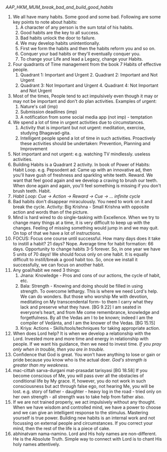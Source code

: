 *AAP_HKM_MUM_break_bad_and_build_good_habits*

1. We all have many habits. Some good and some bad. Following are some key points to note about habits:
    1. A character of any person is the sum total of his habits. 
    2. Good habits are the key to all success. 
    3. Bad habits unlock the door to failure.
    4. We may develop habits unintentionally. 
    5. First we form the habits and then the habits reform you and so on.
    6. Conquer your bad habits or they'll eventually conquer you. 
    7. To change your Life and lead a Legacy, change your Habits.
2. Four quadrants of Time management from the book 7 Habits of effective people.
    1. Quadrant 1: Important and Urgent 2. Quadrant 2: Important and Not Urgent
    3. Quadrant 3: Not Important and Urgent 4. Quadrant 4: Not Important and Not Urgent
3. Most of the times, People tend to act impulsively even though it may or may not be important
    and don't do plan activities. Examples of urgent:
    1. Nature's call (imp)
    2. Submission deadlines (imp)
    3. A notification from some social media app (not imp) - temptation
4. We spend a lot of time in urgent activities due to circumstances. 
    1. Activity that is important but not urgent: meditation, exercise, studying Bhagavad-gita.
    2. Intelligent people spend a lot of time in such activities. Proactively these activities
    should be undertaken: Prevention, Planning and Improvement
5. Not important and not urgent: e.g. watching TV mindlessly. useless activities.
6. Building Habits is a Quadrant 2 activity. In book of Power of Habits: Habit Loop. e.g. Pepsodent ad:
    Came up with an innovative ad, then you'll have gush of freshness and sparkling white teeth. Reward.
    We want that feel good again and we develop a craving to brush our teeth. When done again and again,
    you'll feel something is missing if you don't brush teeth. Habit.
7. *Habit Loop: Cue -> Action -> Reward -> Cue -> ... infinite cycle* 
8. Bad habits don't disappear miraculously. You need to work on it and break the cycle.
    Activity: Big Krishna - Small Krishna with opposite action and words than of the picture.
9. Mind is hard wired to do single-tasking with Excellence. When we try to change many things at a time,
    it is very difficult to keep up with the changes. Feeling of missing something would jump in 
    and we may quit. On top of that we have a lot of instructions.
10. FOCUS: Focus one course until successful. How many days does it take to instill a habit? 21 days? Nope. 
    Average time for habit formation: 66 days. Opportunity to change habits 3-5 forever.
    So, in one year we have 5 units of 70 days! We should focus only on one habit. 
    It is equally difficult to instill/break a good habit too. So, once we install it successfully, 
    we can focus on another habit. 
11. Any goal/habit we need 3 things: 
    1. Jnana: Knowledge - Pros and cons of our actions, the cycle of habit, etc.
    2. Bala: Strength - Knowing and doing should be filled in using strength. 
        To overcome lethargy. This is where we need Lord's help. We can do wonders.
        But those who worship Me with devotion, meditating on My transcendental form-
        to them I carry what they lack and preserve what they have. [BG 9.22]
        I am seated in everyone’s heart, and from Me come remembrance, knowledge and forgetfulness. 
        By all the Vedas am I to be known; indeed I am the compiler of Vedānta, 
        and I am the knower of the Vedas. [BG 15.15]
    3. Kriya: Actions - Skills/tools/techniques for taking appropriate action.
12. When does Lord help? It is when we develop a relationship with the Lord. Invested more and 
    more time and energy in relationship with people. If we want his guidance, then we need to invest time. 
    *If you pray only when in trouble, then you are in trouble.* 
13. Confidence that God is great. You won't have anything to lose or gain or pride because you know 
    who is the actual doer. *God's strength is greater than my weakness.*
14. mac-cittah sarva-durgani mat-prasadat tarisyasi [BG 18.58] If you become conscious of Me, you will 
    pass over all the obstacles of conditional life by My grace. If, however, you do not work in such 
    consciousness but act through false ego, not hearing Me, you will be lost.
    e.g. story of father - daughter - heavy log in the road - tried only on her own strength - 
    all strength was to take help from father also.
15. If we are not trained properly, we act impulsively without any thought. When we have wisdom and 
    controlled mind, we have a power to choose and we can give an intelligent response to the stimulus.
    Mastering yourself is true power. Building new habits is an internal work and not focussing on 
    external people and circumstances. If you correct your mind, then the rest of the life is a piece of cake.
16. abhinatvam nama-namino. Lord and His holy names are non-different. He is the Absolute Truth. 
    Simple way to connect with Lord is to chant His holy names attentively.